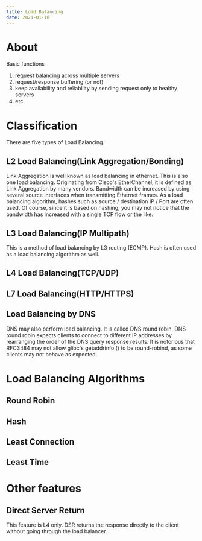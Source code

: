 ```yaml
---
title: Load Balancing
date: 2021-01-18
---
```

# About
Basic functions
1. request balancing across multiple servers
2. request/response buffering (or not)
3. keep availability and reliability by sending request only to healthy servers
4. etc.

# Classification
There are five types of Load Balancing.

## L2 Load Balancing(Link Aggregation/Bonding)
Link Aggregation is well known as load balancing in ethernet. This is also one load balancing. 
Originating from Cisco's EtherChannel, it is defined as Link Aggregation by many vendors.
Bandwidth can be increased by using several source interfaces when transmitting Ethernet frames.
As a load balancing algorithm, hashes such as source / destination IP / Port are often used.
Of course, since it is based on hashing, you may not notice that the bandwidth has increased with a single TCP flow or the like. 

## L3 Load Balancing(IP Multipath)
This is a method of load balancing by L3 routing (ECMP). 
Hash is often used as a load balancing algorithm as well. 

## L4 Load Balancing(TCP/UDP)
## L7 Load Balancing(HTTP/HTTPS)
## Load Balancing by DNS
DNS may also perform load balancing. It is called DNS round robin. 
DNS round robin expects clients to connect to different IP addresses by rearranging the order of the DNS query response results. 
It is notorious that RFC3484 may not allow glibc's getaddrinfo () to be round-robind, as some clients may not behave as expected. 

# Load Balancing Algorithms
## Round Robin
## Hash
## Least Connection
## Least Time

# Other features
## Direct Server Return
This feature is L4 only.
DSR returns the response directly to the client without going through the load balancer.
